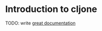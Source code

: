 # Introduction to cljone

TODO: write [great documentation](http://jacobian.org/writing/great-documentation/what-to-write/)
